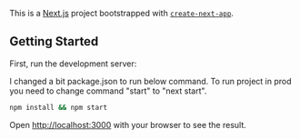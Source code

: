 This is a [Next.js](https://nextjs.org/) project bootstrapped with [`create-next-app`](https://github.com/vercel/next.js/tree/canary/packages/create-next-app).

## Getting Started

First, run the development server:

I changed a bit package.json to run below command. To run project in prod you need to change command "start" to "next start".

```bash
npm install && npm start
```

Open [http://localhost:3000](http://localhost:3000) with your browser to see the result.

